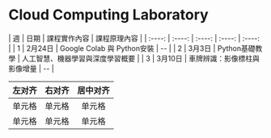 # Cloud Computing Laboratory
 
| 週 | 日期 | 課程實作內容 | 課程原理內容 |
| :----: | :----: | :----: | :----: | :----: |
| 1 | 2月24日 | Google Colab 與 Python安裝 | -- |
| 2 | 3月3日 | Python基礎教學 | 人工智慧、機器學習與深度學習概要 |
| 3 | 3月10日 | 車牌辨識：影像標柱與影像增量 | -- |

| 左对齐 | 右对齐 | 居中对齐 |
| :-----| ----: | :----: |
| 单元格 | 单元格 | 单元格 |
| 单元格 | 单元格 | 单元格 |
